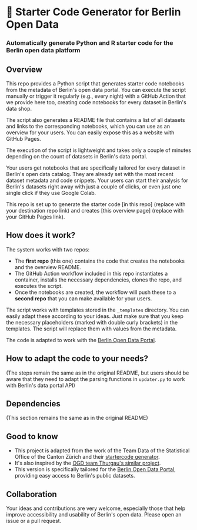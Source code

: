 # 🚀 Starter Code Generator for Berlin Open Data

### Automatically generate Python and R starter code for the Berlin open data platform

## Overview
This repo provides a Python script that generates starter code notebooks from the metadata of Berlin's open data portal. You can execute the script manually or trigger it regularly (e.g., every night) with a GitHub Action that we provide here too, creating code notebooks for every dataset in Berlin's data shop.

The script also generates a README file that contains a list of all datasets and links to the corresponding notebooks, which you can use as an overview for your users. You can easily expose this as a website with GitHub Pages.

The execution of the script is lightweight and takes only a couple of minutes depending on the count of datasets in Berlin's data portal.

Your users get notebooks that are specifically tailored for every dataset in Berlin's open data catalog. They are already set with the most recent dataset metadata and code snippets. Your users can start their analysis for Berlin's datasets right away with just a couple of clicks, or even just one single click if they use Google Colab.

This repo is set up to generate the starter code [in this repo] (replace with your destination repo link) and creates [this overview page] (replace with your GitHub Pages link).

## How does it work?
The system works with two repos:
- The **first repo** (this one) contains the code that creates the notebooks and the overview README.
- The GitHub Action workflow included in this repo instantiates a container, installs the necessary dependencies, clones the repo, and executes the script.
- Once the notebooks are created, the workflow will push these to a **second repo** that you can make available for your users.

The script works with templates stored in the `_templates` directory. You can easily adapt these according to your ideas. Just make sure that you keep the necessary placeholders (marked with double curly brackets) in the templates. The script will replace them with values from the metadata.

The code is adapted to work with the [Berlin Open Data Portal](https://daten.berlin.de/).

## How to adapt the code to your needs?
(The steps remain the same as in the original README, but users should be aware that they need to adapt the parsing functions in `updater.py` to work with Berlin's data portal API)

## Dependencies
(This section remains the same as in the original README)

## Good to know
- This project is adapted from the work of the Team Data of the Statistical Office of the Canton Zürich and their [startercode generator](https://github.com/openZH/startercode-generator_openZH).
- It's also inspired by the [OGD team Thurgau's similar project](https://github.com/ogdtg/starter-code-ogdtg).
- This version is specifically tailored for the [Berlin Open Data Portal](https://daten.berlin.de/), providing easy access to Berlin's public datasets.

## Collaboration
Your ideas and contributions are very welcome, especially those that help improve accessibility and usability of Berlin's open data. Please open an issue or a pull request.